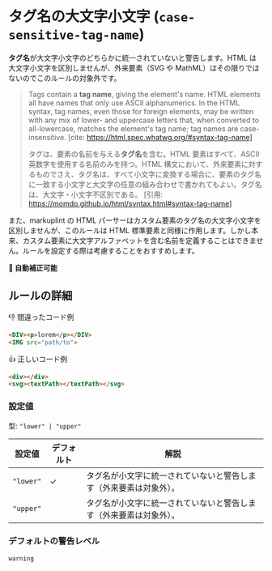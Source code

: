 # タグ名の大文字小文字 (`case-sensitive-tag-name`)

**タグ名**が大文字小文字のどちらかに統一されていないと警告します。HTML は大文字小文字を区別しませんが、外来要素（SVG や MathML）はその限りではないのでこのルールの対象外です。

> Tags contain a **tag name**, giving the element's name. HTML elements all have names that only use ASCII alphanumerics. In the HTML syntax, tag names, even those for foreign elements, may be written with any mix of lower- and uppercase letters that, when converted to all-lowercase, matches the element's tag name; tag names are case-insensitive.
> [cite: https://html.spec.whatwg.org/#syntax-tag-name]
>
> タグは、要素の名前を与える**タグ名**を含む。HTML 要素はすべて、ASCII 英数字を使用する名前のみを持つ。HTML 構文において、外来要素に対するものでさえ、タグ名は、すべて小文字に変換する場合に、要素のタグ名に一致する小文字と大文字の任意の組み合わせで書かれてもよい。タグ名は、大文字・小文字不区別である。
> [引用: https://momdo.github.io/html/syntax.html#syntax-tag-name]

また、markuplint の HTML パーサーはカスタム要素のタグ名の大文字小文字を区別しませんが、このルールは HTML 標準要素と同様に作用します。しかし本来、カスタム要素に大文字アルファベットを含む名前を定義することはできません。ルールを設定する際は考慮することをおすすめします。

**🔧 自動補正可能**

## ルールの詳細

👎 間違ったコード例

<!-- prettier-ignore-start -->
```html
<DIV><p>lorem</p></DIV>
<IMG src="path/to">
```
<!-- prettier-ignore-end -->

👍 正しいコード例

<!-- prettier-ignore-start -->
```html
<div></div>
<svg><textPath></textPath></svg>
```
<!-- prettier-ignore-end -->

### 設定値

型: `"lower" | "upper"`

| 設定値    | デフォルト | 解説                                                               |
| --------- | ---------- | ------------------------------------------------------------------ |
| `"lower"` | ✓          | タグ名が小文字に統一されていないと警告します（外来要素は対象外）。 |
| `"upper"` |            | タグ名が小文字に統一されていないと警告します（外来要素は対象外）。 |

### デフォルトの警告レベル

`warning`
